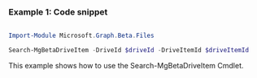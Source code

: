 ### Example 1: Code snippet

```powershell

Import-Module Microsoft.Graph.Beta.Files

Search-MgBetaDriveItem -DriveId $driveId -DriveItemId $driveItemId

```
This example shows how to use the Search-MgBetaDriveItem Cmdlet.

